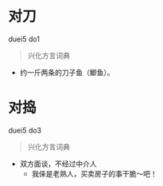 # 对刀
duei5 do1
> 兴化方言词典
- 约一斤两条的刀子鱼（鲫鱼）。

# 对捣
duei5 do3
> 兴化方言词典
- 双方面谈，不经过中介人
  - 我俫是老熟人，买卖房子的事干脆～吧！
